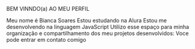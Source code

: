 BEM VINNDO(a) AO MEU PERFIL

Meu nome é Bianca Soares
Estou estudando na Alura
Estou me desenvolvendo na linguagem JavaScript
Utilizo esse espaço para minha organização e compartilhamento dos meu projetos desenvolvidos:
Voce pode entrar em contato comigo


